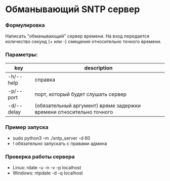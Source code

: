 # Обманывающий SNTP сервер
### Формулировка
Написать "обманывающий" сервер времени. 
На вход передается количество секунд (+ или -) смещения 
относительно точного времени.

### Параметры:
| key | description |
| --- | -----------|
| -h/--help | справка |
-p/--port <port> | порт, который будет слушать сервер
-d/--delay <delay> | (обязательный аргумент) вряме задержки времени относительно точного

### Пример запуска
* sudo python3 -m ./sntp_server -d 60
* ! обязательно запускать с правами админа

### Проверка работы сервера
* Linux: rdate -u -n -v -p localhost
* Windows: ntpdate -d -q localhost